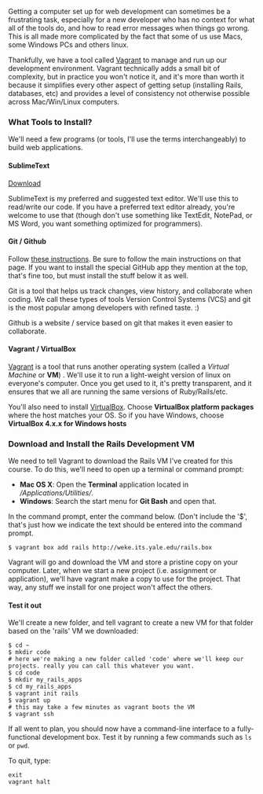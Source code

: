 Getting a computer set up for web development can sometimes be a frustrating task, especially for a new developer who has no context for what all of the tools do, and how to read error messages when things go wrong. This is all made more complicated by the fact that some of us use Macs, some Windows PCs and others linux.

Thankfully, we have a tool called [Vagrant](http://www.vagrantup.com) to manage and run up our development environment. Vagrant technically adds a small bit of complexity, but in practice you won't notice it, and it's more than worth it because it simplifies every other aspect of getting setup (installing  Rails, databases, etc) and provides a level of consistency not otherwise possible across Mac/Win/Linux computers.

### What Tools to Install?

We'll need a few programs (or tools, I'll use the terms interchangeably) to build web applications. 

#### SublimeText

[Download](http://www.sublimetext.com)

SublimeText is my preferred and suggested text editor. We'll use this to read/write our code. If you have a preferred text editor already, you're welcome to use that (though don't use something like TextEdit, NotePad, or MS Word, you want something optimized for programmers).

#### Git / Github

Follow [these instructions](https://help.github.com/articles/set-up-git). Be sure to follow the main instructions on that page. If you want to install the special GitHub app they mention at the top, that's fine too, but must install the stuff below it as well.

Git is a tool that helps us track changes, view history, and collaborate when coding. We call these types of tools Version Control Systems (VCS) and git is the most popular among developers with refined taste. :)

Github is a website / service based on git that makes it even easier to collaborate.

#### Vagrant / VirtualBox

[Vagrant](http://docs.vagrantup.com/v2/installation/index.html) is a tool that runs another operating system (called a *Virtual Machine* or **VM**) . We'll use it to run a light-weight version of linux on everyone's computer. Once you get used to it, it's pretty transparent, and it ensures that we all are running the same versions of Ruby/Rails/etc.

You'll also need to install [VirtualBox](https://www.virtualbox.org/wiki/Downloads). Choose **VirtualBox platform packages** where the host matches your OS. So if you have Windows, choose **VirtualBox 4.x.x for Windows hosts**

### Download and Install the Rails Development VM

We need to tell Vagrant to download the Rails VM I've created for this course. To do this, we'll need to open up a terminal or command prompt:

* **Mac OS X**: Open the **Terminal** application located in */Applications/Utilities/*.
* **Windows**: Search the start menu for **Git Bash** and open that.

In the command prompt, enter the command below. (Don't include the '$', that's just how we indicate the text should be entered into the command prompt.


    $ vagrant box add rails http://weke.its.yale.edu/rails.box



Vagrant will go and download the VM and store a pristine copy on your computer. Later, when we start a new project (i.e. assignment or application), we'll have vagrant make a copy to use for the project. That way, any stuff we install for one project won't affect the others.

#### Test it out

We'll create a new folder, and tell vagrant to create a new VM for that folder based on the 'rails' VM we downloaded:

    $ cd ~
    $ mkdir code
    # here we're making a new folder called 'code' where we'll keep our projects. really you can call this whatever you want.
    $ cd code
    $ mkdir my_rails_apps
    $ cd my_rails_apps
    $ vagrant init rails
    $ vagrant up
    # this may take a few minutes as vagrant boots the VM
    $ vagrant ssh

If all went to plan, you should now have a command-line interface to a fully-functional development box. Test it by running a few commands such as `ls` or `pwd`.

To quit, type:
    
    exit
    vagrant halt

